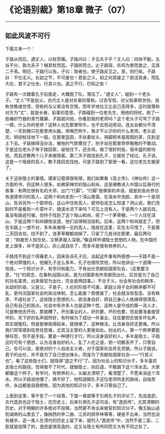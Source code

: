 # 《论语别裁》第18章 微子（07）

------

## 如此风波不可行

下面又来一个：

子路从而后，遇丈人，以杖荷蓧。子路问曰：子见夫子乎？丈人曰：四体不勤，五谷不分，孰为夫子？植其杖而芸。子路拱而立。止子路宿，杀鸡为黍而食之，见其二子焉。明日，子路行以告。子曰：隐者也，使子路反见之。至，则行矣。子路曰：不仕无义。长幼之节，不可废也！君臣之义，如之何其废之？欲洁其身，而乱大伦，君子之仕也，行其义也。道之不行，已知之矣！

子路有一次跟着孔子后面走，大概脱了队，落伍了。“遇丈人”，碰到一个老头子。“丈人”不是岳父，古代丈人是对长辈的尊称。过去写信，对父执辈称世伯，自称世晚或世侄，但有的与父辈没有交情，而年岁地位又比自己高得多，这时就尊称对方为“丈”，就是长者、前辈的意思。子路碰到一位老先生，用他的拐杖，挑了一些编织竹器的青竹篾藤，子路就问他，你看到我的老师吗？这个老头子可骂了子路一顿，什么你的老师？这种人光在那里吹牛，也不去劳动劳动，连五谷都分不清楚，一天到晚只在那里用头脑，用嘴巴吹牛，我才不认识你的什么老师。老头说完，把拐杖往地下一插，在那里芸田，手扶着杖头，用脚把禾苗周围的草，压到泥土下去。子路搞得没办法，被他的气势慑住了，拱手站在那里恭恭敬敬的不敢动。于是这位老头子带子路回家，留他住下，还杀鸡，做了很好的饭，很丰盛的款待他，而且还教两个儿子来做陪客。第二天子路找到孔子，又报告了经过。孔子说，这是一个隐居的高人，教子路回去找他，可是子路到了那里一看，这位老先生搬家了。

关于这些隐士的事情，儒家记载得很有限，我们如果看《高士传》、《神仙传》这一方面的书，则这种人很多。如佛家禅宗的隐山和尚，这是佛教进入中国以后唐代的故事：有两位很有名的大师，出门“行脚”。“行脚”是佛家的术语，就是到各处参访有道德学问的高人，这两个和尚走到一个深山里面，在溪水中洗脸，其中一个是洞山，告诉另外一个密师伯，这山中住有高人。密师伯说怎么知道？洞山说，我们洗脸时不是看到一片菜叶子，随溪水流下来吗？可见上流有人。于是两个人就去找，虽没有路迹可循，但终于找到了这个隐山和尚，搭了一个茅草棚，一个人住在深山，于是这两个和尚跟他谈道，他们谈得相当投机。后来，这两个和尚就走了。但在半路上一想不对，多年来难得一见的高人，隐居在这里，实在太可惜了。于是第二天回去找，找不到了，连茅草棚都烧掉了，只留了几首诗在那里，最后两句说：“刚被世人知住处，又移茅屋入深居。”像这样所谓隐士思想的人物，在中国历史上很多，并不是灰心，灰心就自杀了，而多半是很有修养的人。

子路找不到这个荷蓧老人，回来告诉孔子后，谈起这件事有所感想——子路不是一个绝对莽撞的人，他跟孔子这么多年，孔子也很欣赏他，所以他讲出一个道理——他说，一个知识分子，有学问有能力，不肯出仕贡献给国家社会，（这里要注意，“仕”的观念，在春秋战国以前，是为对国家有所贡献而出仕，后世是为了自己的功名富贵，出来做官为出仕，完全是两回事。）不合于义。社会有社会的秩序，长幼的阶级，父是父，子是子，人伦的阶级不可废，家庭父母子女的秩序都不可乱，更何况国家社会的政治体制，怎么能废？假使废了，社会就没有型态、没有秩序，不成社会了。这些隐士思想的人，欲洁身自好，把自己身心人格搞得很清高，自己有自己的观点。社会中有许多人也是这种个性，这种人是守成的第一流人才，可是教他去开创，那就糟了。开创事业的人，好的要，坏的也要，而且要准备接受坏的，天下好的名声固然好，有时候为了成功一件事业，往往要担负很多坏名声，其实很冤枉。但是能够挑得起来，就很难了。这种做法，比洁身自好还更难。所以我们常常感到任劳任怨难，尤其当主管的人更是如此。创业的人，第一个修养要能够任怨，但不是手段，要是一种德行才行。所以洁身自好的人，多半是隐士。子路这时可有个感想，认为洁身自好的人，乱了人伦之道，把一切都丢开了，只管自己。也可以说，是绝对的个人自由主义者，对于国家社会并无贡献。所以子路说，君子的出仕，并不是为了自己想出锋头，而是为了贡献给国家社会——“行其义也”。看了这些隐士们，就晓得“道之不行”了。因为社会上的知识分子，多半喜欢走隐士的路线，觉得救不了时代，就做隐士，向后退，不敢跳下这个浑水去。大家都像这个样子，有学问，有修养的人，头脑太清明了，看清楚了，不愿来淌这个浑水。所以子路说他懂了，搞不好了，他知道跟孔子这位老师所走的路线，自始至终，永远都是自我牺牲，因为其他的知识分子，多半只管自己了。

上面到这里，等于告了一个段落，下面一章就等于引用孔子的评论了。先说逸民，古代逸民也近于隐士，在历史上，后来引用孔子这句话，有“逸民传”。尤其清朝的历史，对于明朝的许多绝对不投降，当然更不肯出来做官的知识分子，像王船山逃到湖南的山里去了，像陕西的李二曲、江苏的顾亭林等等，硬是不出来，当然也没有被杀，这一类人在清代的历史上留下来，就列入“逸民传”中，当然不是二臣，二臣就是投降了的，逸民是很高逸的，这又与隐士有所同而又大有不同之处了。


